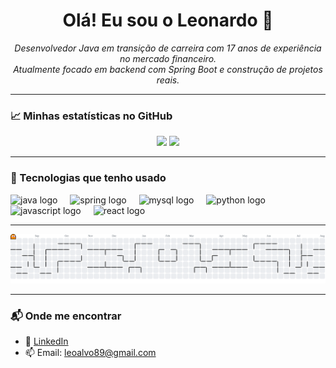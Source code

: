 <h1 align="center">Olá! Eu sou o Leonardo 👋</h1>

<p align="center">
  <i>Desenvolvedor Java em transição de carreira com 17 anos de experiência no mercado financeiro.</i><br/>
  <i>Atualmente focado em backend com Spring Boot e construção de projetos reais.</i>
</p>

---

### 📈 Minhas estatísticas no GitHub

<p align="center">
  <img src="https://github-readme-stats.vercel.app/api?username=leoacferraz&show_icons=true&theme=tokyonight" height="165" />
  <img src="https://github-readme-stats.vercel.app/api/top-langs/?username=leoacferraz&layout=compact&langs_count=8&theme=tokyonight" height="165"/>
</p>

---

### 🚀 Tecnologias que tenho usado

<div align="left">
  <img src="https://cdn.jsdelivr.net/gh/devicons/devicon/icons/java/java-original.svg" height="40" alt="java logo"  />
  <img width="12" />
  <img src="https://cdn.jsdelivr.net/gh/devicons/devicon/icons/spring/spring-original.svg" height="40" alt="spring logo"  />
  <img width="12" />
  <img src="https://cdn.jsdelivr.net/gh/devicons/devicon/icons/mysql/mysql-original.svg" height="40" alt="mysql logo"  />
  <img width="12" />
  <img src="https://cdn.jsdelivr.net/gh/devicons/devicon/icons/python/python-original.svg" height="40" alt="python logo"  />
  <img width="12" />
  <img src="https://cdn.jsdelivr.net/gh/devicons/devicon/icons/javascript/javascript-original.svg" height="40" alt="javascript logo"  />
  <img width="12" />
  <img src="https://cdn.jsdelivr.net/gh/devicons/devicon/icons/react/react-original.svg" height="40" alt="react logo"  />
</div>

---

<picture>
  <source media="(prefers-color-scheme: dark)" srcset="https://raw.githubusercontent.com/leoacferraz/leoacferraz/output/pacman-contribution-graph-dark.svg">
  <source media="(prefers-color-scheme: light)" srcset="https://raw.githubusercontent.com/leoacferraz/leoacferraz/output/pacman-contribution-graph.svg">
  <img alt="pacman contribution graph" src="https://raw.githubusercontent.com/leoacferraz/leoacferraz/output/pacman-contribution-graph.svg">
</picture>

---

### 📬 Onde me encontrar
- 💼 [LinkedIn](https://www.linkedin.com/in/leonardoacferraz/)
- 📫 Email: leoalvo89@gmail.com
